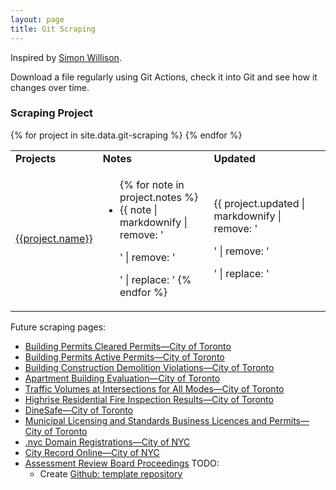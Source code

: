 ```yaml
---
layout: page
title: Git Scraping
---
```


Inspired by [Simon Willison](https://simonwillison.net/2020/Oct/9/git-scraping/). 

Download a file regularly using Git Actions, check it into Git and see how it changes over time.

### Scraping Project
<table>
  <tbody>
    <tr>
      <td><strong>Projects</strong></td>
      <td><strong>Notes</strong></td>
      <td><strong>Updated</strong></td>
    </tr>
    {% for project in site.data.git-scraping %}
    <tr>
      <td><a href="{{project.name_url}}" target="_blank">{{project.name}}</a></td>
      <td>
        <ul>
          {% for note in project.notes %}
          <li>{{ note | markdownify | remove: '<p>' | remove: '</p>' | replace: '<a ', '<a target="_blank" ' }}</li>
          {% endfor %}
        </ul>
      </td>
      <td>{{ project.updated | markdownify | remove: '<p>' | remove: '</p>' | replace: '<a ', '<a target="_blank" ' }}</td>
    </tr>
    {% endfor %}
  </tbody>
</table>


Future scraping pages:
- [Building Permits Cleared Permits—City of Toronto](https://open.toronto.ca/dataset/building-permits-cleared-permits/)
- [Building Permits Active Permits—City of Toronto](https://open.toronto.ca/dataset/building-permits-active-permits/)
- [Building Construction Demolition Violations—City of Toronto](https://open.toronto.ca/dataset/building-construction-demolition-violations/)
- [Apartment Building Evaluation—City of Toronto](https://open.toronto.ca/dataset/apartment-building-evaluation/)
- [Traffic Volumes at Intersections for All Modes—City of Toronto](https://open.toronto.ca/dataset/traffic-volumes-at-intersections-for-all-modes/)
- [Highrise Residential Fire Inspection Results—City of Toronto](https://open.toronto.ca/dataset/highrise-residential-fire-inspection-results/)
- [DineSafe—City of Toronto](https://open.toronto.ca/dataset/dinesafe/)
- [Municipal Licensing and Standards Business Licences and Permits—City of Toronto](https://open.toronto.ca/dataset/municipal-licensing-and-standards-business-licences-and-permits/)
- [.nyc Domain Registrations—City of NYC](https://data.cityofnewyork.us/Business/-nyc-Domain-Registrations/9cw8-7heb/about_data)
- [City Record Online—City of NYC](https://data.cityofnewyork.us/City-Government/City-Record-Online/dg92-zbpx/about_data)
- [Assessment Review Board Proceedings](https://tribunalsontario.ca/arb/proceedings/)
TODO: 
  - Create [Github: template repository](https://docs.github.com/en/repositories/creating-and-managing-repositories/creating-a-template-repository)
